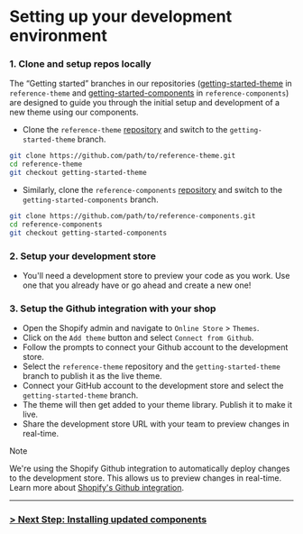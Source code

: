 # Setting up your development environment

### 1. Clone and setup repos locally

The “Getting started” branches in our repositories ([getting-started-theme](https://github.com/archetype-themes/reference-theme/tree/getting-started-theme) in `reference-theme` and [getting-started-components](https://github.com/archetype-themes/reference-components/tree/getting-started-components) in `reference-components`) are designed to guide you through the initial setup and development of a new theme using our components.

- Clone the `reference-theme` [repository](https://github.com/archetype-themes/reference-theme) and switch to the `getting-started-theme` branch.

```bash
git clone https://github.com/path/to/reference-theme.git
cd reference-theme
git checkout getting-started-theme
```

- Similarly, clone the `reference-components` [repository](https://github.com/archetype-themes/reference-components) and switch to the `getting-started-components` branch.

```bash
git clone https://github.com/path/to/reference-components.git
cd reference-components
git checkout getting-started-components
```

### 2. Setup your development store

- You'll need a development store to preview your code as you work. Use one that you already have or go ahead and create a new one!

### 3. Setup the Github integration with your shop

- Open the Shopify admin and navigate to `Online Store` > `Themes`.
- Click on the `Add theme` button and select `Connect from Github`.
- Follow the prompts to connect your Github account to the development store.
- Select the `reference-theme` repository and the `getting-started-theme` branch to publish it as the live theme.
- Connect your GitHub account to the development store and select the `getting-started-theme` branch.
- The theme will then get added to your theme library. Publish it to make it live.
- Share the development store URL with your team to preview changes in real-time.

> [!NOTE]
> We're using the Shopify Github integration to automatically deploy changes to the development store. This allows us to preview changes in real-time. Learn more about [Shopify's Github integration](https://shopify.dev/docs/storefronts/themes/tools/github).

---

### [> Next Step: Installing updated components](https://github.com/archetype-themes/devkit/blob/main/1.%20Getting%20Started/Developing%20themes%20with%20components/d.%20Installing%20updated%20components.md)
